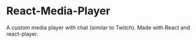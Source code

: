 # React-Media-Player
A custom media player with chat (similar to Twitch). Made with React and react-player.
